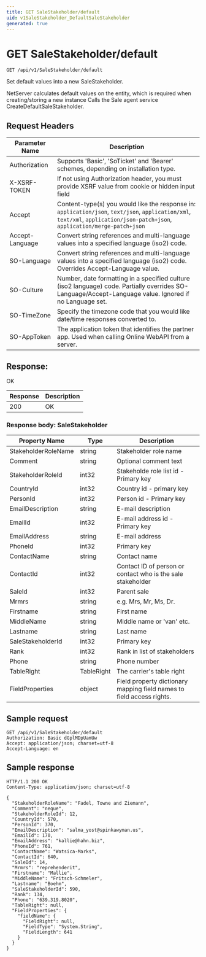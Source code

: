 ```yaml
---
title: GET SaleStakeholder/default
uid: v1SaleStakeholder_DefaultSaleStakeholder
generated: true
---
```


# GET SaleStakeholder/default

```http
GET /api/v1/SaleStakeholder/default
```

Set default values into a new SaleStakeholder.


NetServer calculates default values on the entity, which is required when creating/storing a new instance Calls the Sale agent service CreateDefaultSaleStakeholder.







## Request Headers

| Parameter Name | Description |
|----------------|-------------|
| Authorization  | Supports 'Basic', 'SoTicket' and 'Bearer' schemes, depending on installation type. |
| X-XSRF-TOKEN   | If not using Authorization header, you must provide XSRF value from cookie or hidden input field |
| Accept         | Content-type(s) you would like the response in: `application/json`, `text/json`, `application/xml`, `text/xml`, `application/json-patch+json`, `application/merge-patch+json` |
| Accept-Language | Convert string references and multi-language values into a specified language (iso2) code. |
| SO-Language | Convert string references and multi-language values into a specified language (iso2) code. Overrides Accept-Language value. |
| SO-Culture | Number, date formatting in a specified culture (iso2 language) code. Partially overrides SO-Language/Accept-Language value. Ignored if no Language set. |
| SO-TimeZone | Specify the timezone code that you would like date/time responses converted to. |
| SO-AppToken | The application token that identifies the partner app. Used when calling Online WebAPI from a server. |


## Response:

OK

| Response | Description |
|----------------|-------------|
| 200 | OK |

### Response body: SaleStakeholder

| Property Name | Type |  Description |
|----------------|------|--------------|
| StakeholderRoleName | string | Stakeholder role name |
| Comment | string | Optional comment text |
| StakeholderRoleId | int32 | Stakeholde role list id - Primary key |
| CountryId | int32 | Country id - primary key |
| PersonId | int32 | Person id - Primary key |
| EmailDescription | string | E-mail description |
| EmailId | int32 | E-mail address id - Primary key |
| EmailAddress | string | E-mail address |
| PhoneId | int32 | Primary key |
| ContactName | string | Contact name |
| ContactId | int32 | Contact ID of person or contact who is the sale stakeholder |
| SaleId | int32 | Parent sale |
| Mrmrs | string | e.g. Mrs, Mr, Ms, Dr. |
| Firstname | string | First name |
| MiddleName | string | Middle name or 'van' etc. |
| Lastname | string | Last name |
| SaleStakeholderId | int32 | Primary key |
| Rank | int32 | Rank in list of stakeholders |
| Phone | string | Phone number |
| TableRight | TableRight | The carrier's table right |
| FieldProperties | object | Field property dictionary mapping field names to field access rights. |

## Sample request

```http!
GET /api/v1/SaleStakeholder/default
Authorization: Basic dGplMDpUamUw
Accept: application/json; charset=utf-8
Accept-Language: en
```

## Sample response

```http_
HTTP/1.1 200 OK
Content-Type: application/json; charset=utf-8

{
  "StakeholderRoleName": "Fadel, Towne and Ziemann",
  "Comment": "neque",
  "StakeholderRoleId": 12,
  "CountryId": 570,
  "PersonId": 370,
  "EmailDescription": "salma_yost@spinkawyman.us",
  "EmailId": 170,
  "EmailAddress": "kallie@hahn.biz",
  "PhoneId": 761,
  "ContactName": "Watsica-Marks",
  "ContactId": 640,
  "SaleId": 14,
  "Mrmrs": "reprehenderit",
  "Firstname": "Mallie",
  "MiddleName": "Fritsch-Schmeler",
  "Lastname": "Boehm",
  "SaleStakeholderId": 590,
  "Rank": 134,
  "Phone": "639.319.8020",
  "TableRight": null,
  "FieldProperties": {
    "fieldName": {
      "FieldRight": null,
      "FieldType": "System.String",
      "FieldLength": 641
    }
  }
}
```